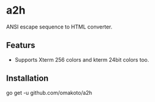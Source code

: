 # a2h

ANSI escape sequence to HTML converter.

## Featurs

- Supports Xterm 256 colors and kterm 24bit colors too.

## Installation

go get -u github.com/omakoto/a2h

